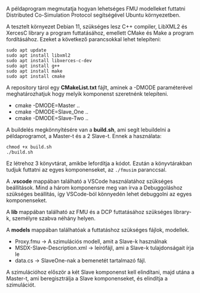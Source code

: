 A példaprogram megmutatja hogyan lehetséges FMU modelleket futtatni Distributed Co-Simulation Protocol segítségével Ubuntu környezetben.


A tesztelt környezet Debian 11, szükséges lesz C++ compiler, LibXML2 és XercesC library a program futtatásához, emellett CMake és Make a program fordításához.
Ezeket a következő parancsokkal lehet telepíteni:

```
sudo apt update
sudo apt install libxml2
sudo apt install libxerces-c-dev
sudo apt install g++ 
sudo apt install make
sudo apt install cmake
```

A repository tárol egy **CMakeList.txt** fájlt, aminek a -DMODE paraméterével meghatározhatjuk hogy melyik komponenst szeretnénk telepíteni.

- cmake -DMODE=Master ..
- cmake -DMODE=Slave_One ..
- cmake -DMODE=Slave-Two ..

A buildelés megkönnyítésére van a **build.sh**, ami segít lebuildelni a példaprogramot, a Master-t és a 2 Slave-t.
Ennek a használata:
```
chmod +x build.sh
./build.sh
```
Ez létrehoz 3 könyvtárat, amikbe lefordítja a kódot. Ezután a könyvtárakban tudjuk futtatni az egyes komponenseket, az ```./fmusim``` paranccsal.

A **.vscode** mappában található a VSCode használatához szükséges beállítások. Mind a három komponensre meg van írva a Debuggoláshoz szükséges beállítás, így VSCode-ból könnyedén lehet debuggolni az egyes komponenseket.

A **lib** mappában található az FMU és a DCP futtatásához szükséges library-k, személyre szabva néhány helyen.

A **models** mappában találhatóak a futtatáshoz szükséges fájlok, modellek.
- Proxy.fmu -> A szimulációs modell, amit a Slave-k használnak
- MSDX-Slave-Description.xml -> leírófájl, ami a Slave-k tulajdonságait írja le
- data.cs -> SlaveOne-nak a bemenetét tartalmazó fájl.

A szimulációhoz először a két Slave komponenst kell elindítani, majd utána a Master-t, ami beregisztrálja a Slave komponenseket, és elindítja a szimulációt.